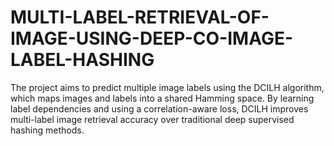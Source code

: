 # MULTI-LABEL-RETRIEVAL-OF-IMAGE-USING-DEEP-CO-IMAGE-LABEL-HASHING
The project aims to predict multiple image labels using the DCILH algorithm, which maps images and labels into a shared Hamming space. By learning label dependencies and using a correlation-aware loss, DCILH improves multi-label image retrieval accuracy over traditional deep supervised hashing methods.
